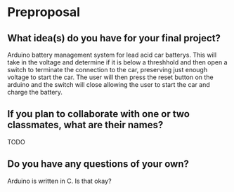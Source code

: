 # Preproposal

## What idea(s) do you have for your final project?

Arduino battery management system for lead acid car batterys. This will take in the voltage and determine if it is below a threshhold and then open a switch to terminate the connection to the car, preserving just enough voltage to start the car. The user will then press the reset button on the arduino and the switch will close allowing the user to start the car and charge the battery.   



## If you plan to collaborate with one or two classmates, what are their names?

TODO

## Do you have any questions of your own?

Arduino is written in C. Is that okay? 
